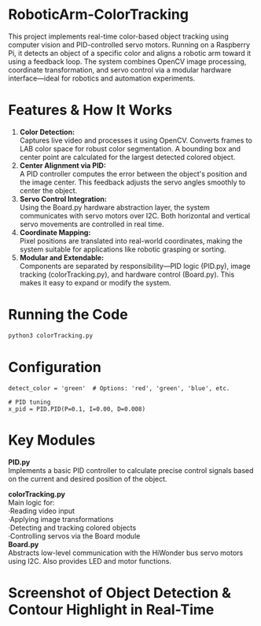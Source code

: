 # RoboticArm-ColorTracking
This project implements real-time color-based object tracking using computer vision and PID-controlled servo motors. Running on a Raspberry Pi, it detects an object of a specific color and aligns a robotic arm toward it using a feedback loop. The system combines OpenCV image processing, coordinate transformation, and servo control via a modular hardware interface—ideal for robotics and automation experiments.
# Features & How It Works
1. **Color Detection:**<br>
Captures live video and processes it using OpenCV. Converts frames to LAB color space for robust color segmentation. A bounding box and center point are calculated for the largest detected colored object.<br>
2. **Center Alignment via PID:**<br>
A PID controller computes the error between the object's position and the image center. This feedback adjusts the servo angles smoothly to center the object.<br>
3. **Servo Control Integration:**<br>
Using the Board.py hardware abstraction layer, the system communicates with servo motors over I2C. Both horizontal and vertical servo movements are controlled in real time.<br>
4. **Coordinate Mapping:**<br>
Pixel positions are translated into real-world coordinates, making the system suitable for applications like robotic grasping or sorting.<br>
5. **Modular and Extendable:**<br>
Components are separated by responsibility—PID logic (PID.py), image tracking (colorTracking.py), and hardware control (Board.py). This makes it easy to expand or modify the system.
# Running the Code
```bash
python3 colorTracking.py
```
# Configuration
```python3
detect_color = 'green'  # Options: 'red', 'green', 'blue', etc.

# PID tuning
x_pid = PID.PID(P=0.1, I=0.00, D=0.008)
```
# Key Modules
**PID.py**<br>
Implements a basic PID controller to calculate precise control signals based on the current and desired position of the object.<br>

**colorTracking.py**<br>
Main logic for:<br>
·Reading video input<br>
·Applying image transformations<br>
·Detecting and tracking colored objects<br>
·Controlling servos via the Board module<br>
**Board.py**<br>
Abstracts low-level communication with the HiWonder bus servo motors using I2C. Also provides LED and motor functions.<br>
# Screenshot of Object Detection & Contour Highlight in Real-Time
